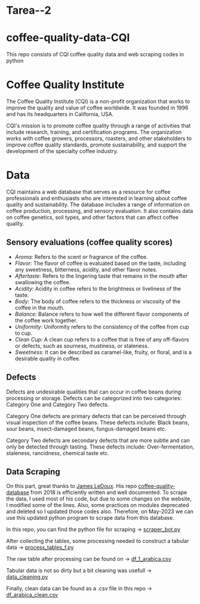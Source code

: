 # Tarea--2
# coffee-quality-data-CQI
This repo consists of CQI coffee quality data and web scraping codes in python 

# Coffee Quality Institute 
The Coffee Quality Institute (CQI) is a non-profit organization that works to improve the quality and value of coffee worldwide. It was founded in 1996 and has its headquarters in California, USA.

CQI's mission is to promote coffee quality through a range of activities that include research, training, and certification programs. The organization works with coffee growers, processors, roasters, and other stakeholders to improve coffee quality standards, promote sustainability, and support the development of the specialty coffee industry.

# Data
CQI maintains a web database that serves as a resource for coffee professionals and enthusiasts who are interested in learning about coffee quality and sustainability. The database includes a range of information on coffee production, processing, and sensory evaluation. It also contains data on coffee genetics, soil types, and other factors that can affect coffee quality.

## Sensory evaluations (coffee quality scores)
* *Aroma:* Refers to the scent or fragrance of the coffee.
* *Flavor:* The flavor of coffee is evaluated based on the taste, including any sweetness, bitterness, acidity, and other flavor notes.
* *Aftertaste:* Refers to the lingering taste that remains in the mouth after swallowing the coffee.
* *Acidity:* Acidity in coffee refers to the brightness or liveliness of the taste.
* *Body:* The body of coffee refers to the thickness or viscosity of the coffee in the mouth.
* *Balance:* Balance refers to how well the different flavor components of the coffee work together.
* *Uniformity:* Uniformity refers to the consistency of the coffee from cup to cup.
* *Clean Cup:* A clean cup refers to a coffee that is free of any off-flavors or defects, such as sourness, mustiness, or staleness.
* *Sweetness:* It can be described as caramel-like, fruity, or floral, and is a desirable quality in coffee.

## Defects
Defects are undesirable qualities that can occur in coffee beans during processing or storage. Defects can be categorized into two categories: Category One and Category Two defects.

Category One defects are primary defects that can be perceived through visual inspection of the coffee beans. These defects include: Black beans, sour beans, insect-damaged beans, fungus-damaged beans etc.

Category Two defects are secondary defects that are more subtle and can only be detected through tasting. These defects include: Over-fermentation, staleness, rancidness, chemical taste etc.

## Data Scraping
On this part, great thanks to [James LeDoux](https://github.com/jldbc). His repo [coffee-quality-database](https://github.com/jldbc/coffee-quality-database) from 2018 is efficiently written and well documented. To scrape the data, I used most of his code, but due to some changes on the website, I modified some of the lines. Also, some practices on modules deprecated and deleted so I updated those codes also. Therefore, on May-2023 we can use this updated python program to scrape data from this database.

In this repo, you can find the python file for scraping -> [scraper_bot.py](https://github.com/fatih-boyar/coffee-quality-data-CQI/blob/main/scraper_bot.py)

After collecting the tables, some processing needed to construct a tabular data -> [process_tables_f.py](https://github.com/fatih-boyar/coffee-quality-data-CQI/blob/main/process_tables_f.py)

The raw table after processing can be found on -> [df_1_arabica.csv](https://github.com/fatih-boyar/coffee-quality-data-CQI/blob/main/df_1_arabica.csv)

Tabular data is not so dirty but a bit cleaning was usefull -> [data_cleaning.py](https://github.com/fatih-boyar/coffee-quality-data-CQI/blob/main/data_cleaning.py)

Finally, clean data can be found as a .csv file in this repo -> [df_arabica_clean.csv](https://github.com/fatih-boyar/coffee-quality-data-CQI/blob/main/df_arabica_clean.csv)

